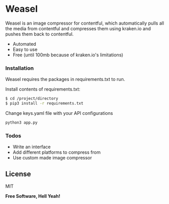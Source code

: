 # Weasel

Weasel is an image compressor for contentful, which automatically pulls all the media from contentful and compresses them using kraken.io and pushes them back to contentful.

  - Automated
  - Easy to use
  - Free (until 100mb because of kraken.io's limitations)

### Installation

Weasel requires the packages in requirements.txt to run.

Install contents of requirements.txt:

```sh
$ cd /project/directory
$ pip3 install -r requirements.txt
```

Change keys.yaml file with your API configurations

```sh
python3 app.py
```


### Todos

 - Write an interface
 - Add different platforms to compress from
 - Use custom made image compressor

License
----

MIT


**Free Software, Hell Yeah!**

